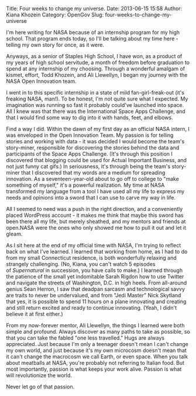 Title: Four weeks to change my universe.
Date: 2013-06-15 15:58
Author: Kiana Khozein
Category: OpenGov
Slug: four-weeks-to-change-my-universe

I'm here writing for NASA because of an internship program for my high
school. That program ends today, so I'll be talking about my time here -
telling my own story for once, as it were.

Anyways, as a senior of Staples High School, I have won, as a product of
my years of high school servitude, a month of freedom before graduation
to spend at any internship of my choosing. Through a wonderful amalgam
of kismet, effort, Todd Khozein, and Ali Llewellyn, I began my journey
with the NASA Open Innovation team.

I went in to this specific internship in a state of mild
fan-girl-freak-out (it's freaking NASA, man!). To be honest, I'm not
quite sure what I expected. My imagination was running so fast it
probably could've launched into space. All I knew was that there was the
International Space Apps Challenge, and that I would find some way to
dig into it with hands, feet, and elbows.

Find a way I did. Within the dawn of my first day as an official NASA
intern, I was enveloped in the Open Innovation Team. My passion is for
telling stories and working with data - it was decided I would become
the team's story-miner, responsible for discovering the stories behind
the data and participants of the Space Apps Challenge. (It's through
this position I discovered that blogging could be used for Actual
Important Business, and not just funny cat gifs.) In seriousness, it's
through being the team's story-miner that I discovered that my words are
a medium for spreading innovation. As a seventeen-year-old about to go
off to college to "make something of myself," it's a powerful
realization. My time at NASA transformed my language from a tool I have
used all my life to express my needs and opinions into a sword that I
can use to carve my way in life.

All I seemed to need was a push in the right direction, and a
conveniently placed WordPress account - it makes me think that maybe
this sword has been there all my life, but merely sheathed, and my
mentors and friends at open.NASA were the ones who only showed me how to
pull it out and let it gleam.

As I sit here at the end of my official time with NASA, I'm trying to
reflect back on what I've learned. I learned that working from home, as
I had to do from my small Connecticut residence, is both wonderfully
relaxing and strangely challenging. (No, Kiana, you can't watch 5
episodes of *Supernatural* in succession, you have calls to make.) I
learned through the patience of the small yet indomitable Sarah Rigdon
how to use Twitter and navigate the streets of Washington, D.C. in high
heels. From all-around genius Sean Herron, I saw that deadpan sarcasm
and technological savvy are traits to never be undervalued, and from
"Jedi Master" Nick Skytland that yes, it is possible to spend 11 hours
on a plane innovating and creating and still return excited and ready to
continue innovating. (Yeah, I didn't believe it at first either.)

From my now-forever mentor, Ali Llewellyn, the things I learned were
both simple and profound. Always discover as many paths to take as
possible, so that you can take the fabled "one less travelled." Hugs are
always appreciated. Just because I'm only a teenager doesn't mean I
can't change my own world, and just because it's my
own microcosm doesn't mean that it can't change the macrocosm we call
Earth, or even space. When you talk about meatballs at NASA, you're
probably not referring to Italian food. But most importantly, passion is
what keeps your work alive. Passion is what will revolutionize the
world.

Never let go of that passion.
